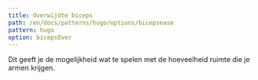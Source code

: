 ```yaml
---
title: Overwijdte biceps
path: /en/docs/patterns/hugo/options/bicepsease
pattern: hugo
option: bicepsOver
---
```


Dit geeft je de mogelijkheid wat te spelen met de hoeveelheid ruimte die je armen krijgen.